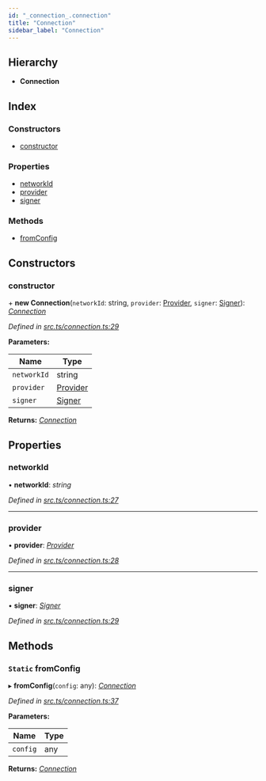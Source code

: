 ```yaml
---
id: "_connection_.connection"
title: "Connection"
sidebar_label: "Connection"
---
```


## Hierarchy

* **Connection**

## Index

### Constructors

* [constructor](_connection_.connection.md#constructor)

### Properties

* [networkId](_connection_.connection.md#networkid)
* [provider](_connection_.connection.md#provider)
* [signer](_connection_.connection.md#signer)

### Methods

* [fromConfig](_connection_.connection.md#static-fromconfig)

## Constructors

###  constructor

\+ **new Connection**(`networkId`: string, `provider`: [Provider](_providers_provider_.provider.md), `signer`: [Signer](_signer_.signer.md)): *[Connection](_connection_.connection.md)*

*Defined in [src.ts/connection.ts:29](https://github.com/nearprotocol/nearlib/blob/213b318/src.ts/connection.ts#L29)*

**Parameters:**

Name | Type |
------ | ------ |
`networkId` | string |
`provider` | [Provider](_providers_provider_.provider.md) |
`signer` | [Signer](_signer_.signer.md) |

**Returns:** *[Connection](_connection_.connection.md)*

## Properties

###  networkId

• **networkId**: *string*

*Defined in [src.ts/connection.ts:27](https://github.com/nearprotocol/nearlib/blob/213b318/src.ts/connection.ts#L27)*

___

###  provider

• **provider**: *[Provider](_providers_provider_.provider.md)*

*Defined in [src.ts/connection.ts:28](https://github.com/nearprotocol/nearlib/blob/213b318/src.ts/connection.ts#L28)*

___

###  signer

• **signer**: *[Signer](_signer_.signer.md)*

*Defined in [src.ts/connection.ts:29](https://github.com/nearprotocol/nearlib/blob/213b318/src.ts/connection.ts#L29)*

## Methods

### `Static` fromConfig

▸ **fromConfig**(`config`: any): *[Connection](_connection_.connection.md)*

*Defined in [src.ts/connection.ts:37](https://github.com/nearprotocol/nearlib/blob/213b318/src.ts/connection.ts#L37)*

**Parameters:**

Name | Type |
------ | ------ |
`config` | any |

**Returns:** *[Connection](_connection_.connection.md)*
